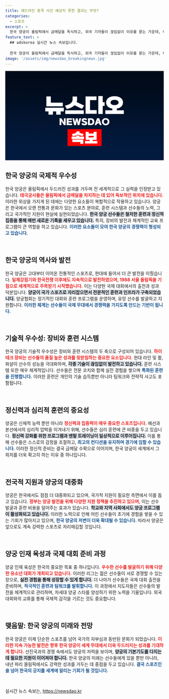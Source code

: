 ```yaml
---
title: 헤드라인 충격 사건 예상치 못한 결과는 무엇?
categories:
  - 스포츠
excerpt: >
  한국 양궁이 올림픽에서 금메달을 독식하고, 외국 기자들이 끊임없이 이유를 묻는 가운데, 태극궁사들은 또 한 번 세계를 놀라게 했습니다. 과연 그 비밀은 무엇일까요? 클릭해 확인해 보세요!
feature_text: >
  ## adskorea 실시간 뉴스 속보입니다.

  한국 양궁이 올림픽에서 금메달을 독식하고, 외국 기자들이 끊임없이 이유를 묻는 가운데, 태극궁사들은 또 한 번 세계를 놀라게 했습니다. 과연 그 비밀은 무엇일까요? 클릭해 확인해 보세요!
image: '/assets/img/newsdao_breakingnews.jpg'
---
```


<p><img src="/assets/img/newsdao_breakingnews.jpg" alt="adskorea 속보" /></p>

<h2 data-ke-size="size26">한국 양궁의 국제적 우수성</h2>

<p data-ke-size="size16">한국 양궁은 올림픽에서 두드러진 성과를 거두며 전 세계적으로 그 실력을 인정받고 있습니다. <b><span style="color: #ee2323;">태극궁사들은 올림픽에서 금메달을 차지하는 데 있어 독보적인 위치에 있습니다.</span></b> 이러한 위상을 가지게 된 데에는 다양한 요소들이 복합적으로 작용하고 있습니다. 양궁은 한국에서 오랜 전통과 문화가 있는 스포츠 분야로, 훈련 시스템과 선수들의 노력, 그리고 국가적인 지원이 현실에 실현되었습니다. <b><span style="background-color: #21538527;">한국 양궁 선수들은 철저한 훈련과 정신적 집중을 통해 매번 새로운 기록을 세우고 있습니다.</span></b> 특히, 장비의 발전과 체계적인 교육 프로그램이 큰 역할을 하고 있습니다. <b><span style="color: #1a5490;">이러한 요소들이 모여 한국 양궁의 경쟁력이 형성되고 있습니다.</span></b></p>

<p data-ke-size="size16">&nbsp;</p>

<h2 data-ke-size="size26">한국 양궁의 역사와 발전</h2>

<p data-ke-size="size16">한국 양궁은 고대부터 이어온 전통적인 스포츠로, 현대에 들어서 더 큰 발전을 이뤘습니다. <b><span style="color: #ee2323;">일제강점기와 한국전쟁 이후에도 지속적으로 발전하였으며, 1988 서울 올림픽을 기점으로 세계적으로 주목받기 시작했습니다.</span></b>  이는 다양한 국제 대회에서의 출전과 성과 덕분입니다. <b><span style="background-color: #21538527;">양궁이 국가 스포츠로 자리잡으면서 전문적인 훈련과 인프라가 구축되었습니다.</span></b> 양궁협회는 정기적인 대회와 훈련 프로그램을 운영하며, 유망 선수를 발굴하고 지원합니다. <b><span style="color: #1a5490;">이러한 체계는 선수들이 국제 무대에서 경쟁력을 가지도록 만드는 기반이 됩니다.</span></b></p>

<p data-ke-size="size16">&nbsp;</p>

<h2 data-ke-size="size26">기술적 우수성: 장비와 훈련 시스템</h2>

<p data-ke-size="size16">한국 양궁의 기술적 우수성은 장비와 훈련 시스템의 두 축으로 구성되어 있습니다. <b><span style="color: #ee2323;">하이테크 장비는 선수들의 품질 높은 성과를 뒷받침하는 중요한 요소입니다.</span></b> 현대 라인 및 활, 화살이 선수의 성능을 극대화하며, <b><span style="background-color: #21538527;">각종 기술이 끊임없이 발전하고 있습니다.</span></b> 훈련 시스템 또한 매우 체계적입니다. 선수들은 전문 코치와 함께 실전 경험을 쌓으며 <b><span style="color: #1a5490;">특화된 훈련을 진행합니다.</span></b> 이러한 훈련은 개인의 기술 습득뿐만 아니라 팀워크와 전략적 사고도 포함됩니다. </p>

<p data-ke-size="size16">&nbsp;</p>

<h2 data-ke-size="size26">정신력과 심리적 훈련의 중요성</h2>

<p data-ke-size="size16">양궁은 신체적 능력 뿐만 아니라 <b><span style="color: #ee2323;">정신력과 집중력이 매우 중요한 스포츠입니다.</span></b> 예선과 본선에서의 심리적 압박을 이겨내기 위해, 선수들은 심리 훈련에 큰 비중을 두고 있습니다. <b><span style="background-color: #21538527;">정신력 강화를 위한 프로그램과 멘탈 트레이닝이 일상적으로 이루어집니다.</span></b> 이를 통해 선수들은 스스로의 감정을 조절하고, <b><span style="color: #1a5490;">최고의 컨디션을 유지하며 경기에 임할 수 있습니다.</span></b> 이러한 정신적 준비는 결국 금메달 수확으로 이어지며, 한국 양궁이 세계에서 그 위치를 더욱 확고히 하는 이유 중 하나입니다. </p>

<p data-ke-size="size16">&nbsp;</p>

<h2 data-ke-size="size26">전국적 지원과 양궁의 대중화</h2>

<p data-ke-size="size16">양궁은 한국에서도 점점 더 대중화되고 있으며, 국가적 지원이 필요한 측면에서 이를 돕고 있습니다. <b><span style="color: #ee2323;">정부는 양궁 발전을 위해 다양한 지원 정책을 추진하고 있으며,</span></b> 이는 선수 발굴과 훈련 비용을 덜어주는 효과가 있습니다. <b><span style="background-color: #21538527;">학교와 지역 사회에서도 양궁 프로그램이 활성화되고 있습니다.</span></b> 이러한 노력으로 인해 어린 선수들이 초기에 경험을 쌓을 수 있는 기회가 많아지고 있으며, <b><span style="color: #1a5490;">한국 양궁의 저변이 더욱 확대될 수 있습니다.</span></b> 따라서 양궁은 앞으로도 계속 강력한 스포츠로 자리매김할 것입니다.</p>

<p data-ke-size="size16">&nbsp;</p>

<h2 data-ke-size="size26">양궁 인재 육성과 국제 대회 준비 과정</h2>

<p data-ke-size="size16">양궁 인재 육성은 한국의 중요한 목표 중 하나입니다. <b><span style="color: #ee2323;">우수한 선수를 발굴하기 위해 다양한 유소년 대회가 개최되고 있습니다.</span></b> 이러한 리그는 젊은 선수들이 서로 경쟁할 수 있는 장으로, <b><span style="background-color: #21538527;">실전 경험을 통해 성장할 수 있게 합니다.</span></b> 더 나아가 선수들은 국제 대회 출전을 준비하며, <b><span style="color: #1a5490;">적극적인 훈련과 팀워크를 발휘합니다.</span></b> 이 과정에서 지도자들은 선수들의 발전을 체계적으로 관리하며, 차세대 양궁 스타를 양성하기 위한 노력을 기울입니다. 외국 대회와의 교류를 통해 국제적 감각을 기르는 것도 중요합니다. </p>

<p data-ke-size="size16">&nbsp;</p>

<h2 data-ke-size="size26">맺음말: 한국 양궁의 미래와 전망</h2>

<p data-ke-size="size16">한국 양궁은 이제 단순한 스포츠를 넘어 국가의 자부심과 동반된 문화가 되었습니다. <b><span style="color: #ee2323;">이러한 지속 가능한 발전은 향후 한국 양궁이 세계 무대에서 더욱 두드러지는 성과를 기대하게 합니다.</span></b> 선진국과의 경쟁 속에서도 양궁의 저력을 보이며, <b><span style="background-color: #21538527;">양궁의 기본기도를 다지는 데 필요한 지원이 이어져야 합니다.</span></b> 한국 양궁의 미래는 선수들에게 있을 뿐만 아니라, 내년 파리 올림픽에서도 강력한 성과를 거두는 데 중점을 두고 있습니다. <b><span style="color: #1a5490;">결국 스포츠인을 넘어 한국의 긍지를 세계에 알리는 기회가 될 것입니다.</span></b></p>

<p data-ke-size="size16">&nbsp;</p>
실시간 뉴스 속보는, <a href="https://newsdao.kr" rel="dofollow">https://newsdao.kr</a>


